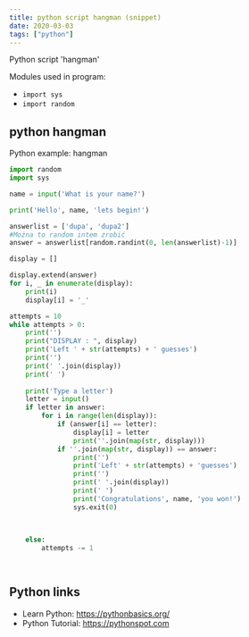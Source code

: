 ```yaml
---
title: python script hangman (snippet)
date: 2020-03-03
tags: ["python"]
---
```

Python script 'hangman'


Modules used in program: 
* `import sys`
* `import random`

## python hangman

Python example: hangman

```python
import random
import sys

name = input('What is your name?')

print('Hello', name, 'lets begin!')

answerlist = ['dupa', 'dupa2']
#Można to random intem zrobić 
answer = answerlist[random.randint(0, len(answerlist)-1)]

display = []

display.extend(answer)
for i, _ in enumerate(display):
    print(i)
    display[i] = '_'

attempts = 10
while attempts > 0:
    print('')
    print("DISPLAY : ", display)
    print('Left ' + str(attempts) + ' guesses')
    print('')
    print(' '.join(display))
    print(' ')
    
    print('Type a letter')
    letter = input()
    if letter in answer:
        for i in range(len(display)):
            if (answer[i] == letter):
                display[i] = letter
                print(''.join(map(str, display)))
            if ''.join(map(str, display)) == answer:
                print('')
                print('Left' + str(attempts) + 'guesses')
                print('')
                print(' '.join(display))
                print(' ')
                print('Congratulations', name, 'you won!')
                sys.exit(0)
                
                

    else:
        attempts -= 1
    



```

## Python links

- Learn Python: https://pythonbasics.org/
- Python Tutorial: https://pythonspot.com
